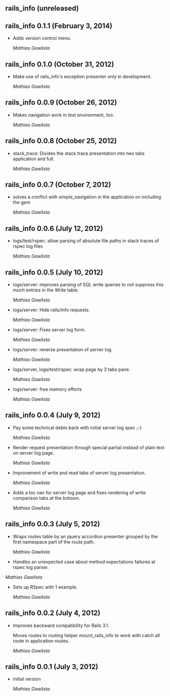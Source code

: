 ## rails_info (unreleased) ##

## rails_info 0.1.1 (February 3, 2014) ##

*  Adds version control menu.

   *Mathias Gawlista*

## rails_info 0.1.0 (October 31, 2012) ##

*  Make use of rails_info's exception presenter only in development.

   *Mathias Gawlista*

## rails_info 0.0.9 (October 26, 2012) ##

*  Makes navigation work in test environment, too.

   *Mathias Gawlista*
   
## rails_info 0.0.8 (October 25, 2012) ##

*  stack_trace: Divides the stack trace presentation into two tabs application and full.  

   *Mathias Gawlista*

## rails_info 0.0.7 (October 7, 2012) ##

*   solves a conflict with simple_navigation in the application on including the gem

    *Mathias Gawlista*

## rails_info 0.0.6 (July 12, 2012) ##

*   logs/test/rspec: allow parsing of absolute file paths in stack traces of rspec log files

    *Mathias Gawlista*

## rails_info 0.0.5 (July 10, 2012) ##

*   logs/server: improves parsing of SQL write queries to not suppress this much entries in the Write table.

    *Mathias Gawlista*

*   logs/server: Hide rails/info requests.

    *Mathias Gawlista*
    
*   logs/server: Fixes server log form.

    *Mathias Gawlista*

*   logs/server: reverse presentation of server log.

    *Mathias Gawlista*

*   logs/server, logs/test/rspec: wrap page by 3 tabs pane.

    *Mathias Gawlista*

*   logs/server: free memory efforts
 
    *Mathias Gawlista*
    
## rails_info 0.0.4 (July 9, 2012) ##

*   Pay some technical debts back with initial server log spec ;-)

    *Mathias Gawlista*

*   Render request presentation through special partial instead of plain text on server log page.

    *Mathias Gawlista*

*   Improvement of write and read tabs of server log presentation.

    *Mathias Gawlista*

*   Adds a toc nav for server log page and fixes rendering of write comparison tabs at the botoom.

    *Mathias Gawlista*

## rails_info 0.0.3 (July 5, 2012) ##

*   Wraps routes table by an jquery accordion presenter grouped by the first namespace part of the route path.

    *Mathias Gawlista*

*   Handles an unexpected case about method expectations failures at rspec log parser.

   *Mathias Gawlista* 

*   Sets up RSpec with 1 example.

    *Mathias Gawlista*

## rails_info 0.0.2 (July 4, 2012) ##

*   Improves backward compatibility for Rails 3.1.

    Moves routes to routing helper mount_rails_info to work with catch all route in application routes.

    *Mathias Gawlista*

## rails_info 0.0.1 (July 3, 2012) ##

*   initial version

    *Mathias Gawlista*
